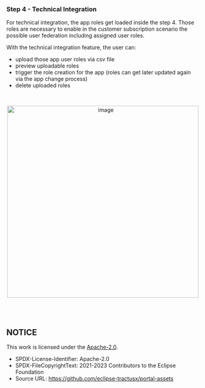 ### Step 4 - Technical Integration

For technical integration, the app roles get loaded inside the step 4. Those roles are necessary to enable in the customer subscription scenario the possible user federation including assigned user roles.

With the technical integration feature, the user can:

- upload those app user roles via csv file
- preview uploadable roles
- trigger the role creation for the app (roles can get later updated again via the app change process)
- delete uploaded roles

<br>

<p align="center">
<img width="500" alt="image" src="https://user-images.githubusercontent.com/94133633/216191033-a17490ec-2815-4e47-9f19-e58d2d2f04bc.png">
</p>

<br>
<br>

## NOTICE

This work is licensed under the [Apache-2.0](https://www.apache.org/licenses/LICENSE-2.0).

- SPDX-License-Identifier: Apache-2.0
- SPDX-FileCopyrightText: 2021-2023 Contributors to the Eclipse Foundation
- Source URL: https://github.com/eclipse-tractusx/portal-assets

